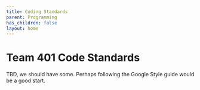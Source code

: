 ```yaml
---
title: Coding Standards
parent: Programming
has_children: false
layout: home
---
```


# Team 401 Code Standards

TBD, we should have some. Perhaps following the Google Style guide would be a good start.